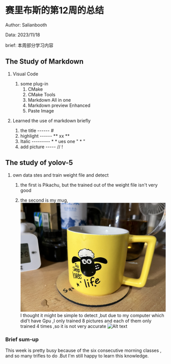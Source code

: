 # 赛里布斯的第12周的总结

Author: Salianbooth

Data: 2023/11/18

brief: 本周部分学习内容


## The Study of Markdown 



1. Visual Code
   1. some plug-in 
      1. CMake
      2. CMake Tools
      3. Markdown All in one
      4. Markdown preview Enhanced
      5. Paste Image
   
2. Learned the use of markdown briefly
   1. the title ------  #
   2. highlight ------ ** xx **
   3. Italic --------- *  *  ues one " * "
   4. add picture ----- // ! []()
   


## The study of yolov-5

1. own data stes and train weight file and detect
   1. the first is Pikachu, but the trained out of the weight file isn't very good
   
   2. the second is my mug, ![Alt text](cup.JPG) I thought it might be simple to detect ,but due to my computer which did't have Gpu ,I only trained 8 pictures and each of them only trained 4 times ,so it is not very accurate
   ![Alt text](image.png)


### Brief sum-up
This week is pretty busy because of the six consecutive morning classes , and so many trifles to do .But I'm still happy to learn this knowledge.
   
   
